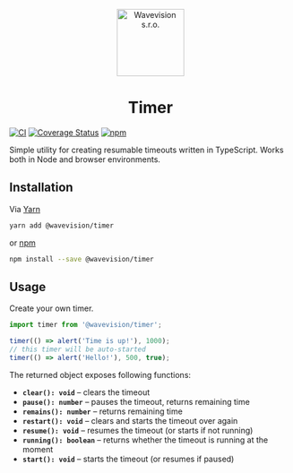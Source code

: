 <p align="center"><a href="https://github.com/wavevision"><img alt="Wavevision s.r.o." src="https://wavevision.com/images/wavevision-logo.png" width="120" /></a></p>
<h1 align="center">Timer</h1>

[![CI](https://github.com/wavevision/timer/workflows/CI/badge.svg)](https://github.com/wavevision/timer/actions/workflows/ci.yml)
[![Coverage Status](https://coveralls.io/repos/github/wavevision/timer/badge.svg?branch=master)](https://coveralls.io/github/wavevision/timer?branch=master)
[![npm](https://img.shields.io/npm/v/@wavevision/timer)](https://www.npmjs.com/package/@wavevision/timer)

Simple utility for creating resumable timeouts written in TypeScript. Works both in Node and browser environments.

## Installation

Via [Yarn](https://yarnpkg.com)

```bash
yarn add @wavevision/timer
```

or [npm](https://npmjs.com)

```bash
npm install --save @wavevision/timer
```

## Usage

Create your own timer.

```typescript
import timer from '@wavevision/timer';

timer(() => alert('Time is up!'), 1000);
// this timer will be auto-started
timer(() => alert('Hello!'), 500, true);
```

The returned object exposes following functions:

- **`clear(): void`** – clears the timeout
- **`pause(): number`** – pauses the timeout, returns remaining time
- **`remains(): number`** – returns remaining time
- **`restart(): void`** – clears and starts the timeout over again
- **`resume(): void`** – resumes the timeout (or starts if not running)
- **`running(): boolean`** – returns whether the timeout is running at the moment
- **`start(): void`** – starts the timeout (or resumes if paused)
